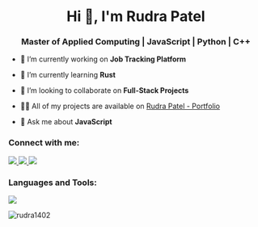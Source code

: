 <h1 align="center">Hi 👋, I'm Rudra Patel</h1>
<h3 align="center">Master of Applied Computing | JavaScript | Python | C++</h3>

- 🔭 I’m currently working on **Job Tracking Platform**

- 🌱 I’m currently learning **Rust**

- 👯 I’m looking to collaborate on **Full-Stack Projects**

- 👨‍💻 All of my projects are available on [Rudra Patel - Portfolio](https://rudrapatel.vercel.app/)

- 💬 Ask me about **JavaScript**

<h3 align="left">Connect with me:</h3>
<p align="left">
<a href="https://www.linkedin.com/in/rudra14/" target="blank">
  <img src="https://skillicons.dev/icons?i=linkedin&theme=light" />
</a>
<a href="https://twitter.com/rp14ok" target="blank">
  <img src="https://skillicons.dev/icons?i=twitter&theme=light" />
</a>
<a href="https://instagram.com/rudra.patel.14" target="blank">
  <img src="https://skillicons.dev/icons?i=instagram&theme=light" />
</a>
</p>

<h3 align="left">Languages and Tools:</h3>
<p align="left"> 
<img src="https://skillicons.dev/icons?i=js,python,react,aws,nodejs,django,docker,css,express,firebase,c,cpp,flask,git,mongodb,mysql,nextjs,netlify,npm,bash,postman,tailwind,ts,vercel,vscode&theme=light" />
</p>

<p><img align="center" src="https://github-readme-stats.vercel.app/api/top-langs?username=rudra1402&show_icons=true&locale=en&layout=compact" alt="rudra1402" /></p>

